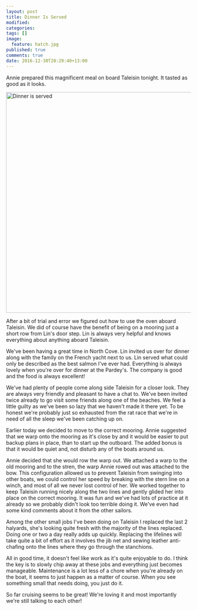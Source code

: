 ```yaml
---
layout: post
title: Dinner Is Served
modified:
categories: 
tags: []
image: 
  feature: hatch.jpg
published: true
comments: true
date: 2016-12-30T20:29:40+13:00
---
```


Annie prepared  this magnificent meal  on board  Taleisin tonight. It  tasted as
good as it looks.

<a data-flickr-embed="true"  href="https://www.flickr.com/photos/sdki/31937747516/" title="Dinner is served"><img src="https://c5.staticflickr.com/1/433/31937747516_482ef6b63e_c.jpg" width="800" height="600" alt="Dinner is served"></a><script async src="//embedr.flickr.com/assets/client-code.js" charset="utf-8"></script>

After  a bit  of trial  and error  we figured  out how  to use  the oven  aboard
Taleisin. We did of  course have the benefit of being on a  mooring just a short
row from Lin's door step. Lin is  always very helpful and knows everything about
anything aboard Taleisin.

We've been  having a great time  in North Cove.  Lin invited us over  for dinner
along with the family on the French yacht next to us. Lin served what could only
be described as the best salmon I've  ever had. Everything is always lovely when
you're over  for dinner at  the Pardey's.  The company is  good and the  food is
always excellent!

We've had plenty of people come along  side Taleisin for a closer look. They are
always very friendly  and pleasant to have  a chat to. We've  been invited twice
already to  go visit some  friends along  one of the  beaches. We feel  a little
guilty as  we've been so lazy  that we haven't made  it there yet. To  be honest
we're probably just so exhausted from the rat race that we're in need of all the
sleep we've been catching up on.

Earlier today we decided to move to the correct mooring. Annie suggested that we
warp onto  the mooring as  it's close by  and it would  be easier to  put backup
plans in place, than to start up the  outboard. The added bonus is that it would
be quiet and, not disturb any of the boats around us.

Annie decided  that she would row  the warp out. We  attached a warp to  the old
mooring and to the stren, the warp Annie rowed out was attached to the bow. This
configuration allowed us to prevent Taleisin  from swinging into other boats, we
could control her speed by breaking with the  stern line on a winch, and most of
all we never  lost control of her.  We worked together to  keep Taleisin running
nicely along  the two  lines and  gently glided  her into  place on  the correct
mooring. It was fun and we've had lots  of practice at it already so we probably
didn't look too  terrible doing it. We've  even had some kind  comments about it
from the other sailors.

Among the  other small jobs I've  been doing on  Taleisin I replaced the  last 2
halyards, she's  looking quite fresh  with the  majority of the  lines replaced.
Doing one or two a day really adds up quickly. Replacing the lifelines will take
quite a bit of effort as it involves the jib net and sewing leather anti-chafing
onto the lines where they go through the stanchions.

All in  good time, it doesn't  feel like work as  it's quite enjoyable to  do. I
think the key is  to slowly chip away at these jobs  and everything just becomes
manageable. Maintenance  is a  lot less of  a chore when  you're already  on the
boat, it  seems to just  happen as  a matter of  course. When you  see something
small that needs doing, you just do it.

So far cruising  seems to be great!  We're loving it and  most importantly we're
still talking to each other! 
